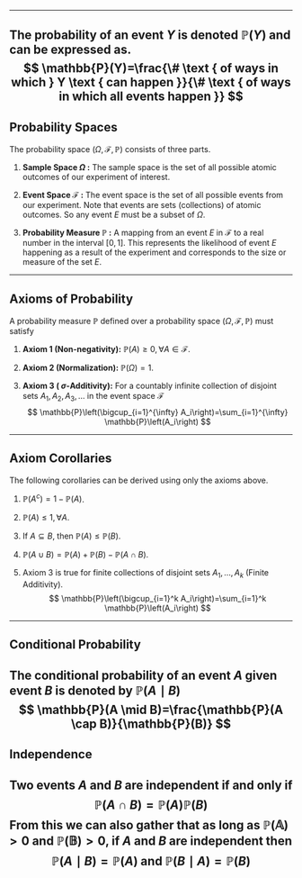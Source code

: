 ___
The probability of an event $Y$ is denoted $\mathbb{P}(Y)$ and can be expressed as.
$$
\mathbb{P}(Y)=\frac{\# \text { of ways in which } Y \text { can happen }}{\# \text { of ways in which all events happen }}
$$
---
## Probability Spaces
The probability space $(\Omega, \mathcal{F}, \mathbb{P})$ consists of three parts.

1. **Sample Space $\Omega$ :** The sample space is the set of all possible atomic outcomes of our experiment of interest.

2. **Event Space $\mathcal{F}$ :** The event space is the set of all possible events from our experiment. Note that events are sets (collections) of atomic outcomes. So any event $E$ must be a subset of $\Omega$.

3. **Probability Measure $\mathbb{P}$ :** A mapping from an event $E$ in $\mathcal{F}$ to a real number in the interval $[0,1]$. This represents the likelihood of event $E$ happening as a result of the experiment and corresponds to the size or measure of the set $E$.

---
## Axioms of Probability
A probability measure $\mathbb{P}$ defined over a probability space $(\Omega, \mathcal{F}, \mathbb{P})$ must satisfy

1. **Axiom 1 (Non-negativity):** $\mathbb{P}(A) \geq 0, \forall A \in \mathcal{F}$.

2. **Axiom 2 (Normalization):** $\mathbb{P}(\Omega)=1$.

3. **Axiom 3 ( $\sigma$-Additivity):** For a countably infinite collection of disjoint sets $A_1, A_2, A_3, \ldots$ in the event space $\mathcal{F}$
$$
\mathbb{P}\left(\bigcup_{i=1}^{\infty} A_i\right)=\sum_{i=1}^{\infty} \mathbb{P}\left(A_i\right)
$$
---
## Axiom Corollaries
The following corollaries can be derived using only the axioms above. 

1. $\mathbb{P}\left(A^c\right)=1-\mathbb{P}(A)$.

2. $\mathbb{P}(A) \leq 1, \forall A$.

3. If $A \subseteq B$, then $\mathbb{P}(A) \leq \mathbb{P}(B)$.

4. $\mathbb{P}(A \cup B)=\mathbb{P}(A)+\mathbb{P}(B)-\mathbb{P}(A \cap B)$.

5. Axiom 3 is true for finite collections of disjoint sets $A_1, \ldots, A_k$ (Finite Additivity).
$$
\mathbb{P}\left(\bigcup_{i=1}^k A_i\right)=\sum_{i=1}^k \mathbb{P}\left(A_i\right)
$$
---
## Conditional Probability
The conditional probability of an event $A$ given event $B$ is denoted by $\mathbb{P}(A \mid B)$
$$
\mathbb{P}(A \mid B)=\frac{\mathbb{P}(A \cap B)}{\mathbb{P}(B)}
$$
---
## Independence
Two events $A$ and $B$ are independent if and only if 
$$
\mathbb{P}(A \cap B)=\mathbb{P}(A) \mathbb{P}(B)
$$From this we can also gather that as long as $\mathbb{P(A)} > 0$ and $\mathbb{P(B)} > 0$, if $A$ and $B$ are independent then
$$
\mathbb{P}(A \mid B)=\mathbb{P}(A) \text { and } \mathbb{P}(B \mid A)=\mathbb{P}(B)
$$
---


